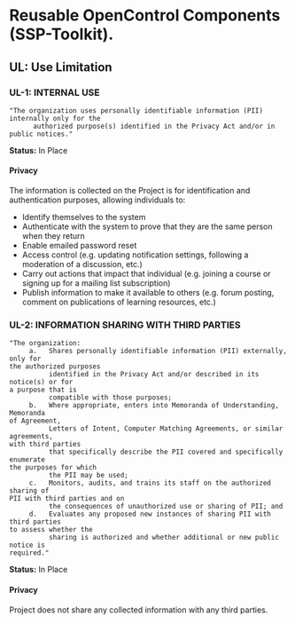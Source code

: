 # Reusable OpenControl Components (SSP-Toolkit).

## UL: Use Limitation
### UL-1: INTERNAL USE
```text
"The organization uses personally identifiable information (PII) internally only for the
      authorized purpose(s) identified in the Privacy Act and/or in public notices."
```
**Status:** In Place

#### Privacy

The information is collected on the Project is for identification and authentication purposes, allowing individuals to:

- Identify themselves to the system
- Authenticate with the system to prove that they are the same person when they return
- Enable emailed password reset
- Access control (e.g. updating notification settings, following a moderation of a discussion, etc.)
- Carry out actions that impact that individual (e.g. joining a course or signing up for a mailing list subscription)
- Publish information to make it available to others (e.g. forum posting, comment on publications of learning resources, etc.)


### UL-2: INFORMATION SHARING WITH THIRD PARTIES
```text
"The organization:
     a.   Shares personally identifiable information (PII) externally, only for
the authorized purposes
          identified in the Privacy Act and/or described in its notice(s) or for
a purpose that is
          compatible with those purposes;
     b.   Where appropriate, enters into Memoranda of Understanding, Memoranda
of Agreement,
          Letters of Intent, Computer Matching Agreements, or similar agreements,
with third parties
          that specifically describe the PII covered and specifically enumerate
the purposes for which
          the PII may be used;
     c.   Monitors, audits, and trains its staff on the authorized sharing of
PII with third parties and on
          the consequences of unauthorized use or sharing of PII; and
     d.   Evaluates any proposed new instances of sharing PII with third parties
to assess whether the
          sharing is authorized and whether additional or new public notice is
required."
```
**Status:** In Place

#### Privacy

Project does not share any collected information with any third parties.
